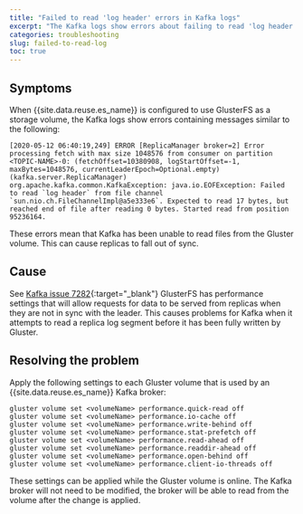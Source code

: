 ```yaml
---
title: "Failed to read 'log header' errors in Kafka logs"
excerpt: "The Kafka logs show errors about failing to read 'log header' and about replicas potentially falling out of sync."
categories: troubleshooting
slug: failed-to-read-log
toc: true
---
```


## Symptoms

When {{site.data.reuse.es_name}} is configured to use GlusterFS as a storage volume, the Kafka logs show errors containing messages similar to the following:

```
[2020-05-12 06:40:19,249] ERROR [ReplicaManager broker=2] Error processing fetch with max size 1048576 from consumer on partition <TOPIC-NAME>-0: (fetchOffset=10380908, logStartOffset=-1, maxBytes=1048576, currentLeaderEpoch=Optional.empty) (kafka.server.ReplicaManager)
org.apache.kafka.common.KafkaException: java.io.EOFException: Failed to read `log header` from file channel `sun.nio.ch.FileChannelImpl@a5e333e6`. Expected to read 17 bytes, but reached end of file after reading 0 bytes. Started read from position 95236164.
```

These errors mean that Kafka has been unable to read files from the Gluster volume. This can cause replicas to fall out of sync.

## Cause

See [Kafka issue 7282](https://issues.apache.org/jira/browse/KAFKA-7282){:target="_blank"}
GlusterFS has performance settings that will allow requests for data to be served from replicas when they are not in sync with the leader. This causes problems for Kafka when it attempts to read a replica log segment before it has been fully written by Gluster.

## Resolving the problem

Apply the following settings to each Gluster volume that is used by an {{site.data.reuse.es_name}} Kafka broker:

```
gluster volume set <volumeName> performance.quick-read off
gluster volume set <volumeName> performance.io-cache off
gluster volume set <volumeName> performance.write-behind off
gluster volume set <volumeName> performance.stat-prefetch off
gluster volume set <volumeName> performance.read-ahead off
gluster volume set <volumeName> performance.readdir-ahead off
gluster volume set <volumeName> performance.open-behind off
gluster volume set <volumeName> performance.client-io-threads off
```

These settings can be applied while the Gluster volume is online. The Kafka broker will not need to be modified, the broker will be able to read from the volume after the change is applied.
